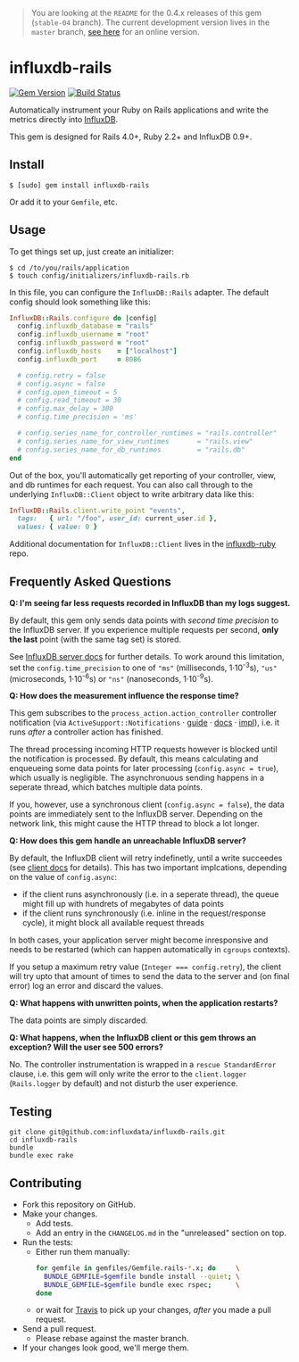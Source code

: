 > You are looking at the `README` for the 0.4.x releases of this gem
> (`stable-04` branch). The current development version lives in the
> `master` branch, [see here](https://github.com/influxdata/influxdb-rails#readme)
> for an online version.

# influxdb-rails

[![Gem Version](https://badge.fury.io/rb/influxdb-rails.svg)](https://badge.fury.io/rb/influxdb-rails)
[![Build Status](https://travis-ci.org/influxdata/influxdb-rails.svg?branch=master)](https://travis-ci.org/influxdata/influxdb-rails)

Automatically instrument your Ruby on Rails applications and write the
metrics directly into [InfluxDB](https://www.influxdata.com/time-series-platform/influxdb/).

This gem is designed for Rails 4.0+, Ruby 2.2+ and InfluxDB 0.9+.

## Install

```
$ [sudo] gem install influxdb-rails
```

Or add it to your `Gemfile`, etc.

## Usage

To get things set up, just create an initializer:

```
$ cd /to/you/rails/application
$ touch config/initializers/influxdb-rails.rb
```

In this file, you can configure the `InfluxDB::Rails` adapter. The default
config should look something like this:

``` ruby
InfluxDB::Rails.configure do |config|
  config.influxdb_database = "rails"
  config.influxdb_username = "root"
  config.influxdb_password = "root"
  config.influxdb_hosts    = ["localhost"]
  config.influxdb_port     = 8086

  # config.retry = false
  # config.async = false
  # config.open_timeout = 5
  # config.read_timeout = 30
  # config.max_delay = 300
  # config.time_precision = 'ms'

  # config.series_name_for_controller_runtimes = "rails.controller"
  # config.series_name_for_view_runtimes       = "rails.view"
  # config.series_name_for_db_runtimes         = "rails.db"
end
```

Out of the box, you'll automatically get reporting of your controller,
view, and db runtimes for each request. You can also call through to the
underlying `InfluxDB::Client` object to write arbitrary data like this:

``` ruby
InfluxDB::Rails.client.write_point "events",
  tags:   { url: "/foo", user_id: current_user.id },
  values: { value: 0 }
```

Additional documentation for `InfluxDB::Client` lives in the
[influxdb-ruby](http://github.com/influxdata/influxdb-ruby) repo.

## Frequently Asked Questions


**Q: I'm seeing far less requests recorded in InfluxDB than my logs suggest.**

By default, this gem only sends data points with *second time precision*
to the InfluxDB server. If you experience multiple requests per second,
**only the last** point (with the same tag set) is stored.

See [InfluxDB server docs][duplicate-points] for further details.
To work around this limitation, set the `config.time_precision` to one
of `"ms"` (milliseconds, 1·10<sup>-3</sup>s), `"us"` (microseconds,
1·10<sup>-6</sup>s) or `"ns"` (nanoseconds, 1·10<sup>-9</sup>s).

[duplicate-points]: https://docs.influxdata.com/influxdb/v1.4/troubleshooting/frequently-asked-questions/#how-does-influxdb-handle-duplicate-points


**Q: How does the measurement influence the response time?**

This gem subscribes to the `process_action.action_controller` controller
notification (via `ActiveSupport::Notifications` · [guide][arn-guide] ·
[docs][arn-docs] · [impl][arn-impl]), i.e. it runs *after* a controller
action has finished.

The thread processing incoming HTTP requests however is blocked until
the notification is processed. By default, this means calculating and
enqueueing some data points for later processing (`config.async = true`),
which usually is negligible. The asynchronuous sending happens in a seperate
thread, which batches multiple data points.

If you, however, use a synchronous client (`config.async = false`), the
data points are immediately sent to the InfluxDB server. Depending on
the network link, this might cause the HTTP thread to block a lot longer.

[arn-guide]: http://guides.rubyonrails.org/v5.1/active_support_instrumentation.html#process-action-action-controller
[arn-docs]: http://api.rubyonrails.org/v5.1/classes/ActiveSupport/Notifications.html
[arn-impl]: https://github.com/rails/rails/blob/5-1-stable/actionpack/lib/action_controller/metal/instrumentation.rb#L30-L38


**Q: How does this gem handle an unreachable InfluxDB server?**

By default, the InfluxDB client will retry indefinetly, until a write
succeedes (see [client docs][] for details). This has two important
implcations, depending on the value of `config.async`:

- if the client runs asynchronously (i.e. in a seperate thread), the queue
  might fill up with hundrets of megabytes of data points
- if the client runs synchronously (i.e. inline in the request/response
  cycle), it might block all available request threads

In both cases, your application server might become inresponsive and needs
to be restarted (which can happen automatically in `cgroups` contexts).

If you setup a maximum retry value (`Integer === config.retry`), the
client will try upto that amount of times to send the data to the server
and (on final error) log an error and discard the values.

[client docs]: https://github.com/influxdata/influxdb-ruby#retry


**Q: What happens with unwritten points, when the application restarts?**

The data points are simply discarded.


**Q: What happens, when the InfluxDB client or this gem throws an exception? Will the user see 500 errors?**

No. The controller instrumentation is wrapped in a `rescue StandardError`
clause, i.e. this gem will only write the error to the `client.logger`
(`Rails.logger` by default) and not disturb the user experience.


## Testing

```
git clone git@github.com:influxdata/influxdb-rails.git
cd influxdb-rails
bundle
bundle exec rake
```

## Contributing

- Fork this repository on GitHub.
- Make your changes.
  - Add tests.
  - Add an entry in the `CHANGELOG.md` in the "unreleased" section on top.
- Run the tests:
  - Either run them manually:
    ```sh
    for gemfile in gemfiles/Gemfile.rails-*.x; do     \
      BUNDLE_GEMFILE=$gemfile bundle install --quiet; \
      BUNDLE_GEMFILE=$gemfile bundle exec rspec;      \
    done
    ```
  - or wait for [Travis][travis-pr] to pick up your changes, *after*
    you made a pull request.
- Send a pull request.
  - Please rebase against the master branch.
- If your changes look good, we'll merge them.

[travis-pr]: https://travis-ci.org/influxdata/influxdb-rails/pull_requests
